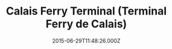 ---
date: 2015-06-29T11:48:26.000Z
title: Calais Ferry Terminal (Terminal Ferry de Calais)
latitude: 50.966768711419114
longitude: 1.86007751831869
category: checkin
---